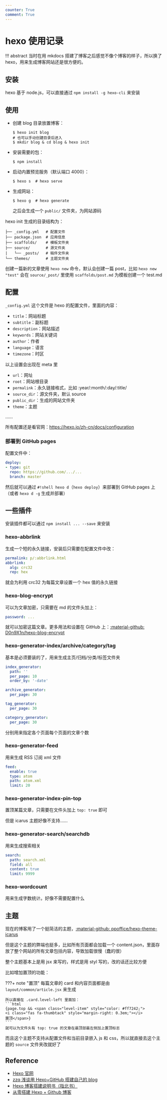 ```yaml
---
counter: True
comment: True
---
```


# hexo 使用记录

!!! abstract 
    当时在用 mkdocs 搭建了博客之后感觉不像个博客的样子，所以换了 hexo，用来生成博客网站还是很方便的。

## 安装
hexo 基于 node.js，可以直接通过 `npm install -g hexo-cli` 来安装

## 使用
- 创建 blog 目录放置博客：
    ```shell 
    $ hexo init blog 
    # 也可以手动创建目录后进入
    $ mkdir blog & cd blog & hexo init 
    ```
- 安装需要的包：
    ```shell 
    $ npm install 
    ```
- 启动内置预览服务（默认端口 4000）：
    ```shell 
    $ hexo s  # hexo serve 
    ```
- 生成网站：
    ```shell 
    $ hexo g  # hexo generate
    ```
    之后会生成一个 `public/` 文件夹，为网站源码

hexo init 生成的目录结构为：
```text 
├── _config.yml   # 配置文件
├── package.json  # 应用信息
├── scaffolds/    # 模板文件夹
├── source/       # 源文件夹
|   └── _posts/   # 稿件文件夹
└── themes/       # 主题文件夹
```

创建一篇新的文章使用 `hexo new` 命令，默认会创建一篇 post，比如 `hexo new "test"` 会在 `source/_post/` 里使用 `scaffolds/post.md` 为模板创建一个 test.md 

## 配置
`_config.yml` 这个文件是 hexo 的配置文件，里面的内容：

- `title`：网站标题
- `subtitle`：副标题
- `description`：网站描述
- `keywords`：网站关键词
- `author`：作者
- `language`：语言
- `timezone`：时区

以上设置会出现在 meta 里

- `url`：网址
- `root`：网站根目录
- `permalink`：永久链接格式，比如 :year/:month/:day/:title/
- `source_dir`：源文件夹，默认 source
- `public_dir`：生成的网站文件夹
- `theme`：主题

……

所有配置还是看官网：https://hexo.io/zh-cn/docs/configuration

### 部署到 GitHub pages
配置文件中：
```yaml 
deploy:
- type: git
  repo: https://github.com/.../...
  branch: master
```
然后就可以通过 `#!shell hexo d`（`hexo deploy`）来部署到 GitHub pages 上（或者 `hexo d -g` 生成并部署）

## 一些插件
安装插件都可以通过 `npm install ... --save` 来安装

### hexo-abbrlink 
生成一个短的永久链接，安装后只需要在配置文件中改：
```yaml 
permalink: p/:abbrlink.html
abbrlink:
  alg: crc32
  rep: hex
```
就会为利用 crc32 为每篇文章设置一个 hex 值的永久链接

### hexo-blog-encrypt
可以为文章加密，只需要在 md 的文件头加上：
```yaml 
password: ...
```
就可以加密这篇文章。更多用法和设置在 GitHub 上：[:material-github: D0n9X1n/hexo-blog-encrypt](https://github.com/D0n9X1n/hexo-blog-encrypt)

### hexo-generator-index/archive/category/tag 
基本是必须要装的了，用来生成主页/归档/分类/标签文件夹
```yaml 
index_generator:
  path: ''
  per_page: 10
  order_by: '-date'

archive_generator:
  per_page: 30

tag_generator:
  per_page: 30

category_generator:
  per_page: 30
```
分别用来指定各个页面每个页面的文章个数

### hexo-generator-feed
用来生成 RSS 订阅 xml 文件
```yaml 
feed:
  enable: true
  type: atom
  path: atom.xml
  limit: 20
```

### hexo-generator-index-pin-top
置顶某篇文章，只需要在文件头加上 `top: true` 即可

但是 icarus 主题好像不支持……

### hexo-generator-search/searchdb
用来生成搜索相关
```yaml
search:
  path: search.xml
  field: all
  content: true
  limit: 9999
```

### hexo-wordcount
用来生成字数统计。好像不需要配置什么

## 主题
现在的博客用了一个挺简洁的主题，[:material-github: ppoffice/hexo-theme-icarus](https://github.com/ppoffice/hexo-theme-icarus)

但是这个主题的弊端也挺多，比如所有页面都会加载一个 content.json，里面存放了整个网站的所有文章包括内容，导致加载很慢（蠢的很）

整个主题基本上是用 jsx 来写的，样式是用 styl 写的，改的话还比较方便

比如增加置顶的功能：

???+ note "置顶"
    每篇文章的 card 和内容页面都是由 `layout/common/article.jsx` 来生成

    所以直接在 .card.level-left 里面加：
    ```html
    {page.top && <span class="level-item" style="color: #ff7242;">
    <i class="fas fa-thumbtack" style="margin-right: 0.3em;"></i>
    置顶</span>}
    ```
    就可以为文件头有 top: true 的文章在最顶部最左侧加上置顶标志

而且这个主题不支持从配置文件和当前目录嵌入 js 和 css，所以就直接去这个主题的 `source` 文件夹改就好了

## Reference
- [Hexo 官网](https://hexo.io)
- [zzq 浅谈用 Hexo+GitHub 搭建自己的 blog](https://afar5277.blog.luogu.org/post-zzq-hexoblog)
- [Hexo 博客搭建说明书（指北书）](https://www.luogu.org/blog/0Umaru0/hexo-bo-ke-da-jian-shuo-ming-shu-zhi-bei-shu-post)
- [从零搭建 Hexo + Github 博客](https://www.luogu.org/blog/Venus/build-hexo-github-blog)